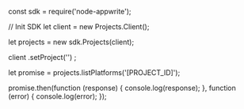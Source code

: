 const sdk = require('node-appwrite');

// Init SDK
let client = new Projects.Client();

let projects = new sdk.Projects(client);

client
    .setProject('')
;

let promise = projects.listPlatforms('[PROJECT_ID]');

promise.then(function (response) {
    console.log(response);
}, function (error) {
    console.log(error);
});
